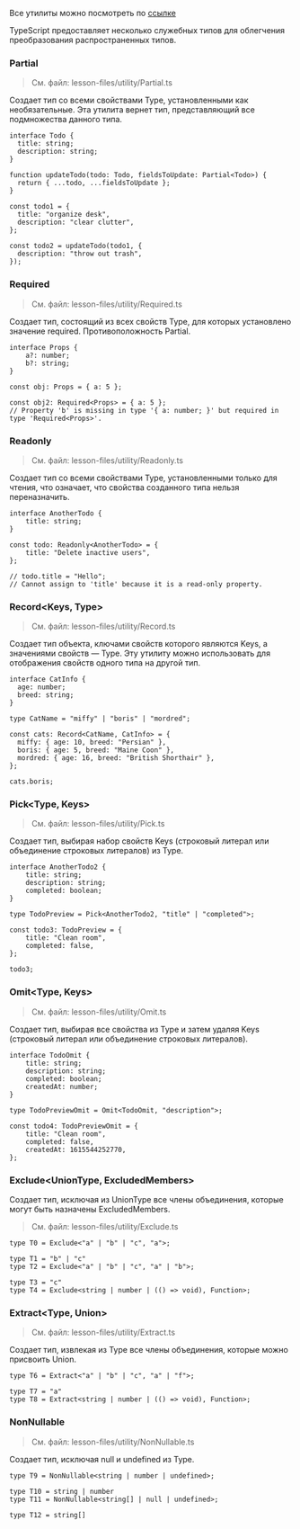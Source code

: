Все утилиты можно посмотреть по <a target="_blank" href="https://www.typescriptlang.org/docs/handbook/utility-types.html">ссылке </a>

TypeScript предоставляет несколько служебных типов для облегчения преобразования распространенных типов.

### Partial<Type>

> См. файл: lesson-files/utility/Partial.ts

Создает тип со всеми свойствами Type, установленными как необязательные.
Эта утилита вернет тип, представляющий все подмножества данного типа.

```
interface Todo {
  title: string;
  description: string;
}
 
function updateTodo(todo: Todo, fieldsToUpdate: Partial<Todo>) {
  return { ...todo, ...fieldsToUpdate };
}
 
const todo1 = {
  title: "organize desk",
  description: "clear clutter",
};
 
const todo2 = updateTodo(todo1, {
  description: "throw out trash",
});
```

### Required<Type>

> См. файл: lesson-files/utility/Required.ts

Создает тип, состоящий из всех свойств Type, для которых установлено значение required. Противоположность Partial.

```
interface Props {
    a?: number;
    b?: string;
}

const obj: Props = { a: 5 };

const obj2: Required<Props> = { a: 5 };
// Property 'b' is missing in type '{ a: number; }' but required in type 'Required<Props>'.
```

### Readonly<Type>

> См. файл: lesson-files/utility/Readonly.ts

Создает тип со всеми свойствами Type, установленными только для чтения, что означает, что свойства созданного
типа нельзя переназначить.

```
interface AnotherTodo {
    title: string;
}

const todo: Readonly<AnotherTodo> = {
    title: "Delete inactive users",
};

// todo.title = "Hello";
// Cannot assign to 'title' because it is a read-only property.
```

### Record<Keys, Type>

> См. файл: lesson-files/utility/Record.ts

Создает тип объекта, ключами свойств которого являются Keys, а значениями свойств — Type. Эту утилиту можно
использовать для отображения свойств одного типа на другой тип.


```
interface CatInfo {
  age: number;
  breed: string;
}
 
type CatName = "miffy" | "boris" | "mordred";
 
const cats: Record<CatName, CatInfo> = {
  miffy: { age: 10, breed: "Persian" },
  boris: { age: 5, breed: "Maine Coon" },
  mordred: { age: 16, breed: "British Shorthair" },
};
 
cats.boris;
```

### Pick<Type, Keys>

> См. файл: lesson-files/utility/Pick.ts

Создает тип, выбирая набор свойств Keys (строковый литерал или объединение строковых литералов) из Type.

```
interface AnotherTodo2 {
    title: string;
    description: string;
    completed: boolean;
}

type TodoPreview = Pick<AnotherTodo2, "title" | "completed">;

const todo3: TodoPreview = {
    title: "Clean room",
    completed: false,
};

todo3;
```

### Omit<Type, Keys>

> См. файл: lesson-files/utility/Omit.ts

Создает тип, выбирая все свойства из Type и затем удаляя Keys (строковый литерал или объединение строковых литералов).

```
interface TodoOmit {
    title: string;
    description: string;
    completed: boolean;
    createdAt: number;
}

type TodoPreviewOmit = Omit<TodoOmit, "description">;

const todo4: TodoPreviewOmit = {
    title: "Clean room",
    completed: false,
    createdAt: 1615544252770,
};
```

### Exclude<UnionType, ExcludedMembers>

Создает тип, исключая из UnionType все члены объединения, которые могут быть назначены ExcludedMembers.

> См. файл: lesson-files/utility/Exclude.ts

```
type T0 = Exclude<"a" | "b" | "c", "a">;

type T1 = "b" | "c"
type T2 = Exclude<"a" | "b" | "c", "a" | "b">;

type T3 = "c"
type T4 = Exclude<string | number | (() => void), Function>;
```

### Extract<Type, Union>

> См. файл: lesson-files/utility/Extract.ts

Создает тип, извлекая из Type все члены объединения, которые можно присвоить Union.

```
type T6 = Extract<"a" | "b" | "c", "a" | "f">;

type T7 = "a"
type T8 = Extract<string | number | (() => void), Function>;
```

### NonNullable<Type>

> См. файл:  lesson-files/utility/NonNullable.ts

Создает тип, исключая null и undefined из Type.

```
type T9 = NonNullable<string | number | undefined>;

type T10 = string | number
type T11 = NonNullable<string[] | null | undefined>;

type T12 = string[]
```